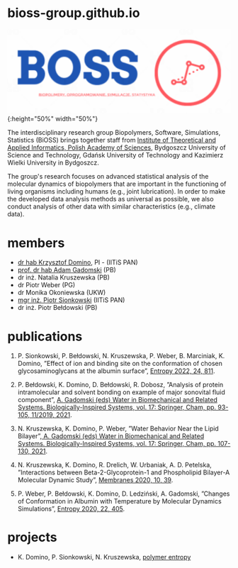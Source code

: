 # bioss-group.github.io

!["Biopolymers, Software, Simulations, Statistics (BiOSS)"](./img/bioss-group-logo-large.png){:height="50%" width="50%"}

The interdisciplinary research group Biopolymers, Software, Simulations, Statistics (BiOSS) brings together staff from [Institute of Theoretical and Applied Informatics, Polish Academy of Sciences](https://www.iitis.pl/en), Bydgoszcz University of Science and Technology, Gdańsk University of Technology and Kazimierz Wielki University in Bydgoszcz.

The group's research focuses on advanced statistical analysis of the molecular dynamics of biopolymers that are important in the
functioning of living organisms including humans (e.g., joint lubrication). In order to make the developed data analysis methods as universal as possible, we also conduct analysis of other data with similar characteristics (e.g., climate data).

# members
- [dr hab Krzysztof Domino](https://www.iitis.pl/en/person/kdomino), PI - (IITiS PAN)
- [prof. dr hab Adam Gadomski](https://wtiich.pbs.edu.pl/pl/pracownik/adam-gadomski) (PB)
- dr inż. Natalia Kruszewska (PB)
- dr Piotr Weber (PG)
- dr Monika Okoniewska (UKW)
- [mgr inż. Piotr Sionkowski](https://www.linkedin.com/in/piotr-sionkowski-355a8b87/?lipi=urn%3Ali%3Apage%3Ad_flagship3_feed%3Bgecsc9HyTkGc1spJShmADQ%3D%3D) (IITiS PAN)
- dr inż. Piotr Bełdowski (PB)

# publications
1. P. Sionkowski, P. Bełdowski, N. Kruszewska, P. Weber, B. Marciniak, K. Domino, ”Effect of ion and binding site on the conformation of chosen glycosaminoglycans at the albumin surface”, [Entropy 2022, 24, 811](https://doi.org/10.3390/e24060811).

2. P. Bełdowski, K. Domino, D. Bełdowski, R. Dobosz, ”Analysis of protein intramolecular and solvent bonding on example of major sonovital fluid component”, [A. Gadomski (eds) Water in Biomechanical and Related Systems. Biologically-Inspired Systems, vol. 17: Springer, Cham, pp. 93-105, 11/2019, 2021](https://link.springer.com/chapter/10.1007/978-3-030-67227-0_5).

3. N. Kruszewska, K. Domino, P. Weber, ”Water Behavior Near the Lipid Bilayer”,[ A. Gadomski (eds) Water in Biomechanical and Related Systems. Biologically-Inspired Systems, vol. 17: Springer, Cham, pp. 107-130, 2021](https://link.springer.com/chapter/10.1007/978-3-030-67227-0_6).

4. N. Kruszewska, K. Domino, R. Drelich, W. Urbaniak, A. D. Petelska, ”Interactions between Beta-2-Glycoprotein-1 and Phospholipid Bilayer-A Molecular Dynamic Study”, [Membranes 2020, 10, 39](https://www.mdpi.com/2077-0375/10/12/396).

5. P. Weber, P. Bełdowski, K. Domino, D. Ledziński, A. Gadomski, ”Changes of Conformation in Albumin with Temperature by Molecular Dynamics
Simulations”, [Entropy 2020, 22, 405](https://www.mdpi.com/1099-4300/22/4/405).

# projects

- K. Domino, P. Sionkowski, N. Kruszewska, [polymer entropy](https://github.com/iitis/polymer_entropy/)
